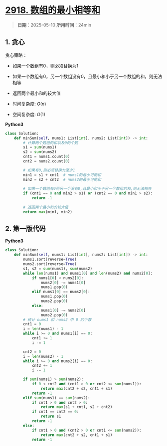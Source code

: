 # [2918. 数组的最小相等和](https://leetcode.cn/problems/minimum-equal-sum-of-two-arrays-after-replacing-zeros/description/)

> **日期**：2025-05-10
> **所用时间**：24min

## 1. 贪心

贪心策略：

- 如果一个数组有0，则必须替换为1
- 如果一个数组有0，另一个数组没有0，且最小和小于另一个数组的和，则无法相等
- 返回两个最小和的较大值

- 时间复杂度: $O(n)$
- 空间复杂度: $O(1)$

**Python3**

```python
class Solution:
    def minSum(self, nums1: List[int], nums2: List[int]) -> int:
        # 计算两个数组的和以及0的个数
        s1 = sum(nums1)
        s2 = sum(nums2)
        cnt1 = nums1.count(0)  
        cnt2 = nums2.count(0)

        # 如果有0,则必须替换为至少1
        min1 = s1 + cnt1  # nums1的最小可能和
        min2 = s2 + cnt2  # nums2的最小可能和
        
        # 如果一个数组有0而另一个没有0,且最小和小于另一个数组的和,则无法相等
        if (cnt1 == 0 and min2 > s1) or (cnt2 == 0 and min1 > s2):
            return -1
            
        # 返回两个最小和的较大值
        return max(min1, min2)
```

## 2. 第一版代码

**Python3**

```python
class Solution:
    def minSum(self, nums1: List[int], nums2: List[int]) -> int:
        nums1.sort(reverse=True)
        nums2.sort(reverse=True)
        s1, s2 = sum(nums1), sum(nums2)
        while len(nums1) and nums1[0] and len(nums2) and nums2[0]:
            if nums1[0] < nums2[0]:
                nums2[0] -= nums1[0]
                nums1.pop(0)
            elif nums1[0] == nums2[0]:
                nums1.pop(0)
                nums2.pop(0)
            else:
                nums1[0] -= nums2[0]
                nums2.pop(0)
        # 统计 nums1 和 nums2 中 0 的个数
        cnt1 = 0
        i = len(nums1) - 1
        while i >= 0 and nums1[i] == 0:
            cnt1 += 1
            i -= 1

        cnt2 = 0
        i = len(nums2) - 1
        while i >= 0 and nums2[i] == 0:
            cnt2 += 1
            i -= 1

        if sum(nums1) > sum(nums2):
            if 0 < cnt2 and (cnt1 > 0 or cnt2 <= sum(nums1)):
                return max(cnt2 + s2, cnt1 + s1)
            return -1
        elif sum(nums1) == sum(nums2):
            if cnt1 > 0 and cnt2 > 0:
                return max(s1 + cnt1, s2 + cnt2)
            if cnt1 == cnt2 == 0:
                return s1
            return -1
        else:
            if cnt1 > 0 and (cnt2 > 0 or cnt1 <= sum(nums2)):
                return max(cnt2 + s2, cnt1 + s1)
            return -1
```
    